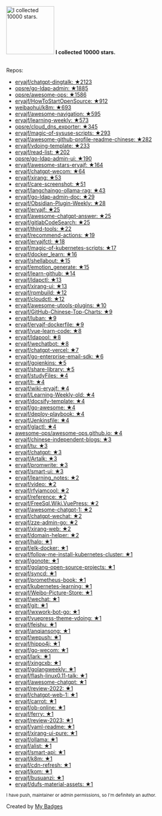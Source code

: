 <img src="https://my-badges.github.io/my-badges/stars-10000.png" alt="I collected 10000 stars." title="I collected 10000 stars." width="128">
<strong>I collected 10000 stars.</strong>
<br><br>

Repos:

* <a href="https://github.com/eryajf/chatgpt-dingtalk">eryajf/chatgpt-dingtalk: ★2123</a>
* <a href="https://github.com/opsre/go-ldap-admin">opsre/go-ldap-admin: ★1885</a>
* <a href="https://github.com/opsre/awesome-ops">opsre/awesome-ops: ★1586</a>
* <a href="https://github.com/eryajf/HowToStartOpenSource">eryajf/HowToStartOpenSource: ★912</a>
* <a href="https://github.com/weibaohui/k8m">weibaohui/k8m: ★693</a>
* <a href="https://github.com/eryajf/awesome-navigation">eryajf/awesome-navigation: ★595</a>
* <a href="https://github.com/eryajf/learning-weekly">eryajf/learning-weekly: ★573</a>
* <a href="https://github.com/opsre/cloud_dns_exporter">opsre/cloud_dns_exporter: ★345</a>
* <a href="https://github.com/eryajf/magic-of-sysuse-scripts">eryajf/magic-of-sysuse-scripts: ★293</a>
* <a href="https://github.com/eryajf/awesome-github-profile-readme-chinese">eryajf/awesome-github-profile-readme-chinese: ★282</a>
* <a href="https://github.com/eryajf/vdoing-template">eryajf/vdoing-template: ★233</a>
* <a href="https://github.com/eryajf/read-list">eryajf/read-list: ★202</a>
* <a href="https://github.com/opsre/go-ldap-admin-ui">opsre/go-ldap-admin-ui: ★190</a>
* <a href="https://github.com/eryajf/awesome-stars-eryajf">eryajf/awesome-stars-eryajf: ★164</a>
* <a href="https://github.com/eryajf/chatgpt-wecom">eryajf/chatgpt-wecom: ★64</a>
* <a href="https://github.com/eryajf/xirang">eryajf/xirang: ★53</a>
* <a href="https://github.com/eryajf/care-screenshot">eryajf/care-screenshot: ★51</a>
* <a href="https://github.com/eryajf/langchaingo-ollama-rag">eryajf/langchaingo-ollama-rag: ★43</a>
* <a href="https://github.com/eryajf/go-ldap-admin-doc">eryajf/go-ldap-admin-doc: ★29</a>
* <a href="https://github.com/eryajf/Obsidian-Plugin-Weekly">eryajf/Obsidian-Plugin-Weekly: ★28</a>
* <a href="https://github.com/eryajf/eryajf">eryajf/eryajf: ★25</a>
* <a href="https://github.com/eryajf/awesome-chatgpt-answer">eryajf/awesome-chatgpt-answer: ★25</a>
* <a href="https://github.com/eryajf/gitlabCodeSearch">eryajf/gitlabCodeSearch: ★25</a>
* <a href="https://github.com/eryajf/third-tools">eryajf/third-tools: ★22</a>
* <a href="https://github.com/eryajf/recommend-actions">eryajf/recommend-actions: ★19</a>
* <a href="https://github.com/eryajf/eryajfctl">eryajf/eryajfctl: ★18</a>
* <a href="https://github.com/eryajf/magic-of-kubernetes-scripts">eryajf/magic-of-kubernetes-scripts: ★17</a>
* <a href="https://github.com/eryajf/docker_learn">eryajf/docker_learn: ★16</a>
* <a href="https://github.com/eryajf/shellabout">eryajf/shellabout: ★15</a>
* <a href="https://github.com/eryajf/emotion_generate">eryajf/emotion_generate: ★15</a>
* <a href="https://github.com/eryajf/learn-github">eryajf/learn-github: ★14</a>
* <a href="https://github.com/eryajf/ldapctl">eryajf/ldapctl: ★13</a>
* <a href="https://github.com/eryajf/xirang-ui">eryajf/xirang-ui: ★13</a>
* <a href="https://github.com/eryajf/rpmbuild">eryajf/rpmbuild: ★12</a>
* <a href="https://github.com/eryajf/cloudctl">eryajf/cloudctl: ★12</a>
* <a href="https://github.com/eryajf/awesome-utools-plugins">eryajf/awesome-utools-plugins: ★10</a>
* <a href="https://github.com/eryajf/GitHub-Chinese-Top-Charts">eryajf/GitHub-Chinese-Top-Charts: ★9</a>
* <a href="https://github.com/eryajf/luban">eryajf/luban: ★9</a>
* <a href="https://github.com/eryajf/eryajf-dockerfile">eryajf/eryajf-dockerfile: ★9</a>
* <a href="https://github.com/eryajf/vue-learn-code">eryajf/vue-learn-code: ★8</a>
* <a href="https://github.com/eryajf/ldapool">eryajf/ldapool: ★8</a>
* <a href="https://github.com/eryajf/wechatbot">eryajf/wechatbot: ★8</a>
* <a href="https://github.com/eryajf/chatgpt-vercel">eryajf/chatgpt-vercel: ★7</a>
* <a href="https://github.com/eryajf/go-enterprise-email-sdk">eryajf/go-enterprise-email-sdk: ★6</a>
* <a href="https://github.com/eryajf/gojenkins">eryajf/gojenkins: ★5</a>
* <a href="https://github.com/eryajf/share-library">eryajf/share-library: ★5</a>
* <a href="https://github.com/eryajf/studyFiles">eryajf/studyFiles: ★4</a>
* <a href="https://github.com/eryajf/t">eryajf/t: ★4</a>
* <a href="https://github.com/eryajf/wiki-eryajf">eryajf/wiki-eryajf: ★4</a>
* <a href="https://github.com/eryajf/Learning-Weekly-old">eryajf/Learning-Weekly-old: ★4</a>
* <a href="https://github.com/eryajf/docsify-template">eryajf/docsify-template: ★4</a>
* <a href="https://github.com/eryajf/go-awesome">eryajf/go-awesome: ★4</a>
* <a href="https://github.com/eryajf/deploy-playbook">eryajf/deploy-playbook: ★4</a>
* <a href="https://github.com/eryajf/Jenkinsfile">eryajf/Jenkinsfile: ★4</a>
* <a href="https://github.com/eryajf/glactl">eryajf/glactl: ★4</a>
* <a href="https://github.com/awesome-ops/awesome-ops.github.io">awesome-ops/awesome-ops.github.io: ★4</a>
* <a href="https://github.com/eryajf/chinese-independent-blogs">eryajf/chinese-independent-blogs: ★3</a>
* <a href="https://github.com/eryajf/tu">eryajf/tu: ★3</a>
* <a href="https://github.com/eryajf/chatgpt">eryajf/chatgpt: ★3</a>
* <a href="https://github.com/eryajf/Artalk">eryajf/Artalk: ★3</a>
* <a href="https://github.com/eryajf/promwrite">eryajf/promwrite: ★3</a>
* <a href="https://github.com/eryajf/smart-ui">eryajf/smart-ui: ★3</a>
* <a href="https://github.com/eryajf/learning_notes">eryajf/learning_notes: ★2</a>
* <a href="https://github.com/eryajf/video">eryajf/video: ★2</a>
* <a href="https://github.com/eryajf/rfyiamcool">eryajf/rfyiamcool: ★2</a>
* <a href="https://github.com/eryajf/reference">eryajf/reference: ★2</a>
* <a href="https://github.com/eryajf/FreeSql.Wiki.VuePress">eryajf/FreeSql.Wiki.VuePress: ★2</a>
* <a href="https://github.com/eryajf/awesome-chatgpt-1">eryajf/awesome-chatgpt-1: ★2</a>
* <a href="https://github.com/eryajf/chatgpt-wechat">eryajf/chatgpt-wechat: ★2</a>
* <a href="https://github.com/eryajf/zze-admin-go">eryajf/zze-admin-go: ★2</a>
* <a href="https://github.com/eryajf/xirang-web">eryajf/xirang-web: ★2</a>
* <a href="https://github.com/eryajf/domain-helper">eryajf/domain-helper: ★2</a>
* <a href="https://github.com/eryajf/halo">eryajf/halo: ★1</a>
* <a href="https://github.com/eryajf/elk-docker">eryajf/elk-docker: ★1</a>
* <a href="https://github.com/eryajf/follow-me-install-kubernetes-cluster">eryajf/follow-me-install-kubernetes-cluster: ★1</a>
* <a href="https://github.com/eryajf/gonote">eryajf/gonote: ★1</a>
* <a href="https://github.com/eryajf/golang-open-source-projects">eryajf/golang-open-source-projects: ★1</a>
* <a href="https://github.com/eryajf/syncd">eryajf/syncd: ★1</a>
* <a href="https://github.com/eryajf/prometheus-book">eryajf/prometheus-book: ★1</a>
* <a href="https://github.com/eryajf/kubernetes-learning">eryajf/kubernetes-learning: ★1</a>
* <a href="https://github.com/eryajf/Weibo-Picture-Store">eryajf/Weibo-Picture-Store: ★1</a>
* <a href="https://github.com/eryajf/wechat">eryajf/wechat: ★1</a>
* <a href="https://github.com/eryajf/git">eryajf/git: ★1</a>
* <a href="https://github.com/eryajf/wxwork-bot-go">eryajf/wxwork-bot-go: ★1</a>
* <a href="https://github.com/eryajf/vuepress-theme-vdoing">eryajf/vuepress-theme-vdoing: ★1</a>
* <a href="https://github.com/eryajf/feishu">eryajf/feishu: ★1</a>
* <a href="https://github.com/eryajf/anqiansong">eryajf/anqiansong: ★1</a>
* <a href="https://github.com/eryajf/wepush">eryajf/wepush: ★1</a>
* <a href="https://github.com/eryajf/hippo4j">eryajf/hippo4j: ★1</a>
* <a href="https://github.com/eryajf/go-wecom">eryajf/go-wecom: ★1</a>
* <a href="https://github.com/eryajf/lark">eryajf/lark: ★1</a>
* <a href="https://github.com/eryajf/xingcxb">eryajf/xingcxb: ★1</a>
* <a href="https://github.com/eryajf/golangweekly">eryajf/golangweekly: ★1</a>
* <a href="https://github.com/eryajf/flash-linux0.11-talk">eryajf/flash-linux0.11-talk: ★1</a>
* <a href="https://github.com/eryajf/awesome-chatgpt">eryajf/awesome-chatgpt: ★1</a>
* <a href="https://github.com/eryajf/review-2022">eryajf/review-2022: ★1</a>
* <a href="https://github.com/eryajf/chatgpt-web-1">eryajf/chatgpt-web-1: ★1</a>
* <a href="https://github.com/eryajf/carrot">eryajf/carrot: ★1</a>
* <a href="https://github.com/eryajf/ob-online">eryajf/ob-online: ★1</a>
* <a href="https://github.com/eryajf/ferry">eryajf/ferry: ★1</a>
* <a href="https://github.com/eryajf/review-2023">eryajf/review-2023: ★1</a>
* <a href="https://github.com/eryajf/yaml-readme">eryajf/yaml-readme: ★1</a>
* <a href="https://github.com/eryajf/xirang-ui-pure">eryajf/xirang-ui-pure: ★1</a>
* <a href="https://github.com/eryajf/ollama">eryajf/ollama: ★1</a>
* <a href="https://github.com/eryajf/alist">eryajf/alist: ★1</a>
* <a href="https://github.com/eryajf/smart-api">eryajf/smart-api: ★1</a>
* <a href="https://github.com/eryajf/k8m">eryajf/k8m: ★1</a>
* <a href="https://github.com/eryajf/cdn-refresh">eryajf/cdn-refresh: ★1</a>
* <a href="https://github.com/eryajf/kom">eryajf/kom: ★1</a>
* <a href="https://github.com/eryajf/busuanzi">eryajf/busuanzi: ★1</a>
* <a href="https://github.com/eryajf/dufs-material-assets">eryajf/dufs-material-assets: ★1</a>

<sup>I have push, maintainer or admin permissions, so I'm definitely an author.<sup>



Created by <a href="https://github.com/my-badges/my-badges">My Badges</a>